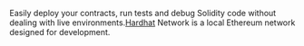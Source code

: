 Easily deploy your contracts, run tests and debug Solidity code without dealing with live environments.[Hardhat](https://hardhat.org/) Network is a local Ethereum network designed for development.
